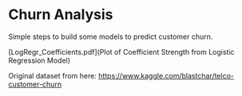 # Churn Analysis

Simple steps to build some models to predict customer churn. 


[LogRegr_Coefficients.pdf](Plot of Coefficient Strength from Logistic Regression Model)

Original dataset from here:
https://www.kaggle.com/blastchar/telco-customer-churn